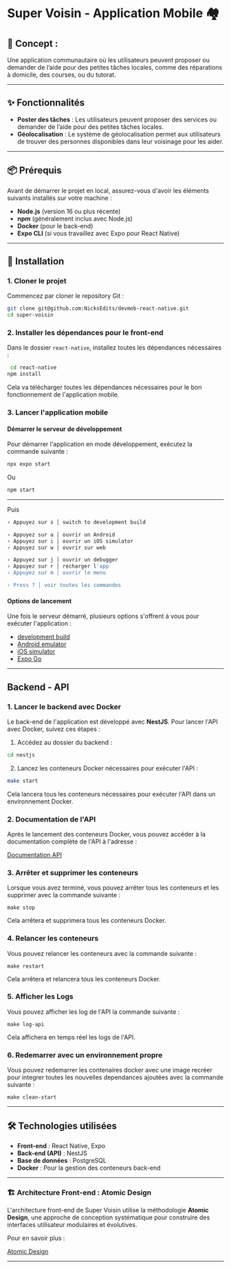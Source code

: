 # Super Voisin - Application Mobile 🏘️

## 📝 **Concept :**  
Une application communautaire où les utilisateurs peuvent proposer ou demander de l’aide pour des petites tâches locales, comme des réparations à domicile, des courses, ou du tutorat.

---

## ✨ Fonctionnalités

- **Poster des tâches** : Les utilisateurs peuvent proposer des services ou demander de l’aide pour des petites tâches locales.
- **Géolocalisation** : Le système de géolocalisation permet aux utilisateurs de trouver des personnes disponibles dans leur voisinage pour les aider.

---

## 📦 Prérequis

Avant de démarrer le projet en local, assurez-vous d'avoir les éléments suivants installés sur votre machine :

- **Node.js** (version 16 ou plus récente)
- **npm** (généralement inclus avec Node.js)
- **Docker** (pour le back-end)
- **Expo CLI** (si vous travaillez avec Expo pour React Native)

---

## 🚀 Installation

### 1. Cloner le projet

Commencez par cloner le repository Git :

```bash
git clone git@github.com:NicksEdits/devmob-react-native.git
cd super-voisin
```

### 2. Installer les dépendances pour le front-end

Dans le dossier `react-native`, installez toutes les dépendances nécessaires :

```bash
 cd react-native
npm install
```

Cela va télécharger toutes les dépendances nécessaires pour le bon fonctionnement de l'application mobile.

### 3. Lancer l'application mobile

#### Démarrer le serveur de développement

Pour démarrer l'application en mode développement, exécutez la commande suivante :

```bash
npx expo start
```
Ou
```bash
npm start
```

---

Puis 

```bash
› Appuyez sur s │ switch to development build

› Appuyez sur a │ ouvrir un Android
› Appuyez sur i │ ouvrir un iOS simulator
› Appuyez sur w │ ouvrir sur web

› Appuyez sur j │ ouvrir un debugger
› Appuyez sur r │ recharger l'app
› Appuyez sur m │ ouvrir le menu

› Press ? │ voir toutes les commandes
```


#### Options de lancement

Une fois le serveur démarré, plusieurs options s'offrent à vous pour exécuter l'application :

- [development build](https://docs.expo.dev/develop/development-builds/introduction/)
- [Android emulator](https://docs.expo.dev/workflow/android-studio-emulator/)
- [iOS simulator](https://docs.expo.dev/workflow/ios-simulator/)
- [Expo Go](https://expo.dev/go)

---

## Backend - API

### 1. Lancer le backend avec Docker

Le back-end de l'application est développé avec **NestJS**. Pour lancer l'API avec Docker, suivez ces étapes :

1. Accédez au dossier du backend :

```bash
cd nestjs
```

2. Lancez les conteneurs Docker nécessaires pour exécuter l'API :

```bash
make start
```

Cela lancera tous les conteneurs nécessaires pour exécuter l'API dans un environnement Docker.

### 2. Documentation de l'API

Après le lancement des conteneurs Docker, vous pouvez accéder à la documentation complète de l'API à l'adresse :

[Documentation API](http:localhost:3000/api)

### 3. Arrêter et supprimer les conteneurs

Lorsque vous avez terminé, vous pouvez arrêter tous les conteneurs et les supprimer avec la commande suivante :

    make stop

Cela arrêtera et supprimera tous les conteneurs Docker.

### 4. Relancer les conteneurs

Vous pouvez relancer les conteneurs avec la commande suivante :

    make restart
    
Cela arrêtera et relancera tous les conteneurs Docker.

### 5. Afficher les Logs 

Vous pouvez afficher les log de l'API la commande suivante :

    make log-api
    
Cela affichera en temps réel les logs de l'API.

### 6. Redemarrer avec un environnement propre 

Vous pouvez redemarrer les contenaires docker avec une image recréer pour integrer toutes les nouvelles dependances ajoutées avec la commande suivante :

    make clean-start
    

---

## 🛠 Technologies utilisées

- **Front-end** : React Native, Expo
- **Back-end (API)** : NestJS
- **Base de données** : PostgreSQL
- **Docker** : Pour la gestion des conteneurs back-end

---

### 🏗️ Architecture Front-end : Atomic Design

L'architecture front-end de Super Voisin utilise la méthodologie **Atomic Design**, une approche de conception systématique pour construire des interfaces utilisateur modulaires et évolutives.

Pour en savoir plus :

[Atomic Design](https://rjroopal.medium.com/atomic-design-pattern-structuring-your-react-application-970dd57520f8)

---
